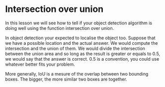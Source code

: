 # Intersection over union

In this lesson we will see how to tell if your object detection algorithm is doing well using the function intersection over union.

In object detection your expected to localise the object too. Suppose that we have a possible location and the actual answer. We would compute the intersection and the union of them. We would divide the intersection between the union area and so long as the result is greater or equals to 0.5, we would say that the answer is correct. 0.5 is a convention, you could use whatever better fits your problem.

More generally, IoU is a mesure of the overlap between two bounding boxes. The bigger, the more similar two boxes are together.
